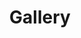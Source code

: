 ---
layout: page
title: Gallery
nav: false
nav_order: 6
dropdown: true
children: 
    - title: Publications
      permalink: /publications/
    - title: divider
    - title: Projects
      permalink: /projects/
---